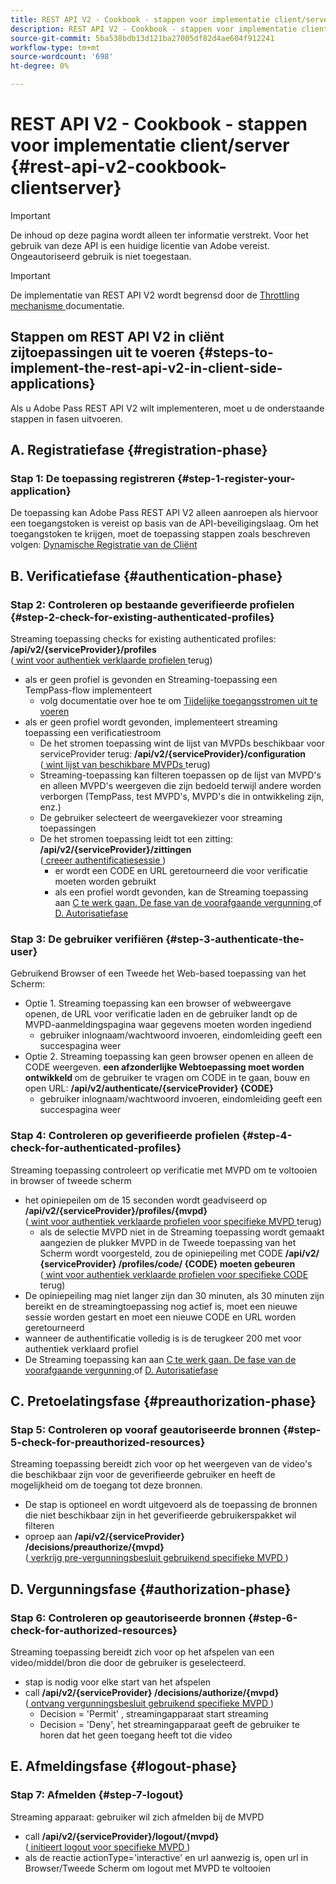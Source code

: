 ```yaml
---
title: REST API V2 - Cookbook - stappen voor implementatie client/server
description: REST API V2 - Cookbook - stappen voor implementatie client/server
source-git-commit: 5ba538bdb13d121ba27005df82d4ae604f912241
workflow-type: tm+mt
source-wordcount: '698'
ht-degree: 0%

---
```



# REST API V2 - Cookbook - stappen voor implementatie client/server {#rest-api-v2-cookbook-clientserver}

>[!IMPORTANT]
>
> De inhoud op deze pagina wordt alleen ter informatie verstrekt. Voor het gebruik van deze API is een huidige licentie van Adobe vereist. Ongeautoriseerd gebruik is niet toegestaan.

>[!IMPORTANT]
>
> De implementatie van REST API V2 wordt begrensd door de [ Throttling mechanisme ](/help/authentication/throttling-mechanism.md) documentatie.

## Stappen om REST API V2 in cliënt zijtoepassingen uit te voeren {#steps-to-implement-the-rest-api-v2-in-client-side-applications}

Als u Adobe Pass REST API V2 wilt implementeren, moet u de onderstaande stappen in fasen uitvoeren.

## A. Registratiefase {#registration-phase}

### Stap 1: De toepassing registreren {#step-1-register-your-application}

De toepassing kan Adobe Pass REST API V2 alleen aanroepen als hiervoor een toegangstoken is vereist op basis van de API-beveiligingslaag.
Om het toegangstoken te krijgen, moet de toepassing stappen zoals beschreven volgen:
[ Dynamische Registratie van de Cliënt ](./dynamic-client-registration.md)

## B. Verificatiefase {#authentication-phase}

### Stap 2: Controleren op bestaande geverifieerde profielen {#step-2-check-for-existing-authenticated-profiles}

Streaming toepassing checks for existing authenticated profiles: <b> /api/v2/{serviceProvider}/profiles </b><br>
([ wint voor authentiek verklaarde profielen ](./apis/profiles-apis/rest-api-v2-retrieve-authenticated-profiles.md) terug)

* als er geen profiel is gevonden en Streaming-toepassing een TempPass-flow implementeert
   * volg documentatie over hoe te om [ Tijdelijke toegangsstromen uit te voeren ](./temporary-access-flows/rest-api-v2-access-temporary-flows.md)
* als er geen profiel wordt gevonden, implementeert streaming toepassing een verificatiestroom
   * De het stromen toepassing wint de lijst van MVPDs beschikbaar voor serviceProvider terug: <b>/api/v2/{serviceProvider}/configuration </b><br>
([ wint lijst van beschikbare MVPDs ](./apis/configuration-apis/rest-api-v2-configuration-apis-retrieve-configuration-for-specific-service-provider.md) terug)
   * Streaming-toepassing kan filteren toepassen op de lijst van MVPD&#39;s en alleen MVPD&#39;s weergeven die zijn bedoeld terwijl andere worden verborgen (TempPass, test MVPD&#39;s, MVPD&#39;s die in ontwikkeling zijn, enz.)
   * De gebruiker selecteert de weergavekiezer voor streaming toepassingen
   * De het stromen toepassing leidt tot een zitting: <b>/api/v2/{serviceProvider}/zittingen </b><br>
([ creeer authentificatiesessie ](./apis/sessions-apis/rest-api-v2-sessions-apis-create-authentication-session.md)) <br>
      * er wordt een CODE en URL geretourneerd die voor verificatie moeten worden gebruikt
      * als een profiel wordt gevonden, kan de Streaming toepassing aan <a href="#preauthorization-phase"> C te werk gaan. De fase van de voorafgaande vergunning </a> of <a href="#authorization-phase"> D. Autorisatiefase </a>

### Stap 3: De gebruiker verifiëren {#step-3-authenticate-the-user}

Gebruikend Browser of een Tweede het Web-based toepassing van het Scherm:

* Optie 1. Streaming toepassing kan een browser of webweergave openen, de URL voor verificatie laden en de gebruiker landt op de MVPD-aanmeldingspagina waar gegevens moeten worden ingediend
   * gebruiker inlognaam/wachtwoord invoeren, eindomleiding geeft een succespagina weer
* Optie 2. Streaming toepassing kan geen browser openen en alleen de CODE weergeven. <b> een afzonderlijke Webtoepassing moet worden ontwikkeld </b> om de gebruiker te vragen om CODE in te gaan, bouw en open URL: <b>/api/v2/authenticate/{serviceProvider} {CODE} </b>
   * gebruiker inlognaam/wachtwoord invoeren, eindomleiding geeft een succespagina weer

### Stap 4: Controleren op geverifieerde profielen {#step-4-check-for-authenticated-profiles}

Streaming toepassing controleert op verificatie met MVPD om te voltooien in browser of tweede scherm

* het opiniepeilen om de 15 seconden wordt geadviseerd op <b> /api/v2/{serviceProvider}/profiles/{mvpd} </b><br>
([ wint voor authentiek verklaarde profielen voor specifieke MVPD ](.apis/profiles-apis/rest-api-v2-profiles-apis-retrieve-profile-for-specific-mvpd.md) terug)
   * als de selectie MVPD niet in de Streaming toepassing wordt gemaakt aangezien de plukker MVPD in de Tweede toepassing van het Scherm wordt voorgesteld, zou de opiniepeiling met CODE <b>/api/v2/ {serviceProvider} /profiles/code/ {CODE} moeten gebeuren </b><br>
([ wint voor authentiek verklaarde profielen voor specifieke CODE ](./apis/profiles-apis/rest-api-v2-profiles-apis-retrieve-profile-for-specific-code.md) terug)
* De opiniepeiling mag niet langer zijn dan 30 minuten, als 30 minuten zijn bereikt en de streamingtoepassing nog actief is, moet een nieuwe sessie worden gestart en moet een nieuwe CODE en URL worden geretourneerd
* wanneer de authentificatie volledig is is de terugkeer 200 met voor authentiek verklaard profiel
* De Streaming toepassing kan aan <a href="#preauthorization-phase"> C te werk gaan. De fase van de voorafgaande vergunning </a> of <a href="#authorization-phase"> D. Autorisatiefase </a>

## C. Pretoelatingsfase {#preauthorization-phase}

### Stap 5: Controleren op vooraf geautoriseerde bronnen {#step-5-check-for-preauthorized-resources}

Streaming toepassing bereidt zich voor op het weergeven van de video&#39;s die beschikbaar zijn voor de geverifieerde gebruiker en heeft de mogelijkheid om de
toegang tot deze bronnen.

* De stap is optioneel en wordt uitgevoerd als de toepassing de bronnen die niet beschikbaar zijn in het geverifieerde gebruikerspakket wil filteren
* oproep aan <b> /api/v2/{serviceProvider} /decisions/preauthorize/{mvpd} </b><br>
([ verkrijg pre-vergunningsbesluit gebruikend specifieke MVPD ](.apis/decisions-apis/rest-api-v2-decisions-apis-retrieve-preauthorization-decisions-using-specific-mvpd.md))


## D. Vergunningsfase {#authorization-phase}

### Stap 6: Controleren op geautoriseerde bronnen {#step-6-check-for-authorized-resources}

Streaming toepassing bereidt zich voor op het afspelen van een video/middel/bron die door de gebruiker is geselecteerd.

* stap is nodig voor elke start van het afspelen
* call <b>/api/v2/{serviceProvider} /decisions/authorize/{mvpd} </b><br>
([ ontvang vergunningsbesluit gebruikend specifieke MVPD ](.apis/decisions-apis/rest-api-v2-decisions-apis-retrieve-authorization-decisions-using-specific-mvpd.md))
   * Decision = &#39;Permit&#39; , streamingapparaat start streaming
   * Decision = &#39;Deny&#39;, het streamingapparaat geeft de gebruiker te horen dat het geen toegang heeft tot die video

## E. Afmeldingsfase {#logout-phase}

### Stap 7: Afmelden {#step-7-logout}

Streaming apparaat: gebruiker wil zich afmelden bij de MVPD

* call <b>/api/v2/{serviceProvider}/logout/{mvpd} </b><br>
([ initieert logout voor specifieke MVPD ](.apis/logout-apis/rest-api-v2-logout-apis-initiate-logout-for-specific-mvpd.md))
* als de reactie actionType=&#39;interactive&#39; en url aanwezig is, open url in Browser/Tweede Scherm om logout met MVPD te voltooien

